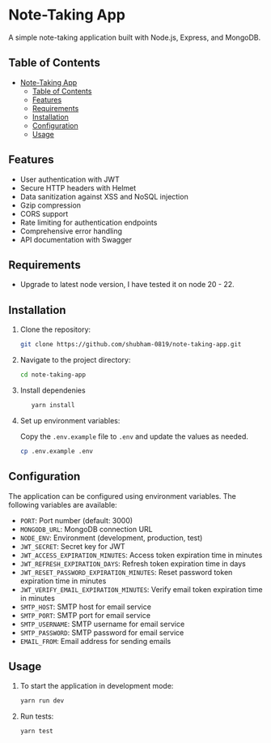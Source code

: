 # Note-Taking App

A simple note-taking application built with Node.js, Express, and MongoDB.

## Table of Contents

- [Note-Taking App](#note-taking-app)
  - [Table of Contents](#table-of-contents)
  - [Features](#features)
  - [Requirements](#requirements)
  - [Installation](#installation)
  - [Configuration](#configuration)
  - [Usage](#usage)

## Features

- User authentication with JWT
- Secure HTTP headers with Helmet
- Data sanitization against XSS and NoSQL injection
- Gzip compression
- CORS support
- Rate limiting for authentication endpoints
- Comprehensive error handling
- API documentation with Swagger

## Requirements

* Upgrade to latest node version, I have tested it on node 20 - 22.

## Installation

1. Clone the repository:

   ```sh
   git clone https://github.com/shubham-0819/note-taking-app.git
   ```

2. Navigate to the project directory:

   ```sh
   cd note-taking-app
   ```

3. Install dependenies

   ```sh
      yarn install
   ```

4. Set up environment variables:

   Copy the `.env.example` file to `.env` and update the values as needed.

   ```sh
   cp .env.example .env
   ```

## Configuration

The application can be configured using environment variables. The following variables are available:

- `PORT`: Port number (default: 3000)
- `MONGODB_URL`: MongoDB connection URL
- `NODE_ENV`: Environment (development, production, test)
- `JWT_SECRET`: Secret key for JWT
- `JWT_ACCESS_EXPIRATION_MINUTES`: Access token expiration time in minutes
- `JWT_REFRESH_EXPIRATION_DAYS`: Refresh token expiration time in days
- `JWT_RESET_PASSWORD_EXPIRATION_MINUTES`: Reset password token expiration time in minutes
- `JWT_VERIFY_EMAIL_EXPIRATION_MINUTES`: Verify email token expiration time in minutes
- `SMTP_HOST`: SMTP host for email service
- `SMTP_PORT`: SMTP port for email service
- `SMTP_USERNAME`: SMTP username for email service
- `SMTP_PASSWORD`: SMTP password for email service
- `EMAIL_FROM`: Email address for sending emails

## Usage

1. To start the application in development mode:

   ```sh
   yarn run dev
   ```

2. Run tests:
   ```sh
   yarn test
   ```
